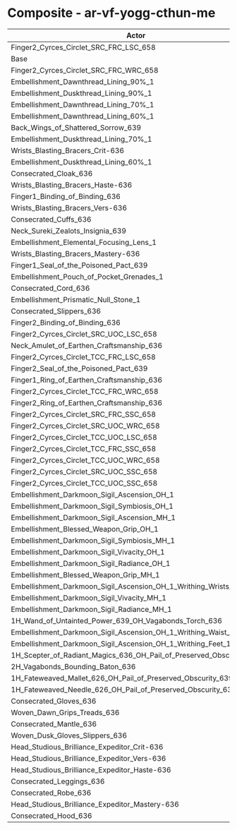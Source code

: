 # Composite - ar-vf-yogg-cthun-me
| Actor | DPS | Increase |
|---|:---:|:---:|
|Finger2_Cyrces_Circlet_SRC_FRC_LSC_658|2455858|1.10%|
|Base|2429256|0.00%|
|Finger2_Cyrces_Circlet_SRC_FRC_WRC_658|2411563|-0.73%|
|Embellishment_Dawnthread_Lining_90%_1|2408864|-0.84%|
|Embellishment_Duskthread_Lining_90%_1|2406186|-0.95%|
|Embellishment_Dawnthread_Lining_70%_1|2403466|-1.06%|
|Embellishment_Dawnthread_Lining_60%_1|2402742|-1.09%|
|Back_Wings_of_Shattered_Sorrow_639|2402629|-1.10%|
|Embellishment_Duskthread_Lining_70%_1|2402187|-1.11%|
|Wrists_Blasting_Bracers_Crit-636|2400840|-1.17%|
|Embellishment_Duskthread_Lining_60%_1|2400624|-1.18%|
|Consecrated_Cloak_636|2400270|-1.19%|
|Wrists_Blasting_Bracers_Haste-636|2399383|-1.23%|
|Finger1_Binding_of_Binding_636|2398557|-1.26%|
|Wrists_Blasting_Bracers_Vers-636|2397369|-1.31%|
|Consecrated_Cuffs_636|2396670|-1.34%|
|Neck_Sureki_Zealots_Insignia_639|2396249|-1.36%|
|Embellishment_Elemental_Focusing_Lens_1|2394537|-1.43%|
|Wrists_Blasting_Bracers_Mastery-636|2393489|-1.47%|
|Finger1_Seal_of_the_Poisoned_Pact_639|2393152|-1.49%|
|Embellishment_Pouch_of_Pocket_Grenades_1|2390617|-1.59%|
|Consecrated_Cord_636|2389055|-1.65%|
|Embellishment_Prismatic_Null_Stone_1|2388994|-1.66%|
|Consecrated_Slippers_636|2387118|-1.73%|
|Finger2_Binding_of_Binding_636|2386086|-1.78%|
|Finger2_Cyrces_Circlet_SRC_UOC_LSC_658|2381856|-1.95%|
|Neck_Amulet_of_Earthen_Craftsmanship_636|2381748|-1.96%|
|Finger2_Cyrces_Circlet_TCC_FRC_LSC_658|2381330|-1.97%|
|Finger2_Seal_of_the_Poisoned_Pact_639|2381262|-1.98%|
|Finger1_Ring_of_Earthen_Craftsmanship_636|2377857|-2.12%|
|Finger2_Cyrces_Circlet_TCC_FRC_WRC_658|2367291|-2.55%|
|Finger2_Ring_of_Earthen_Craftsmanship_636|2366774|-2.57%|
|Finger2_Cyrces_Circlet_SRC_FRC_SSC_658|2359800|-2.86%|
|Finger2_Cyrces_Circlet_SRC_UOC_WRC_658|2349203|-3.30%|
|Finger2_Cyrces_Circlet_TCC_UOC_LSC_658|2328197|-4.16%|
|Finger2_Cyrces_Circlet_TCC_FRC_SSC_658|2319995|-4.50%|
|Finger2_Cyrces_Circlet_TCC_UOC_WRC_658|2316929|-4.62%|
|Finger2_Cyrces_Circlet_SRC_UOC_SSC_658|2310149|-4.90%|
|Finger2_Cyrces_Circlet_TCC_UOC_SSC_658|2279652|-6.16%|
|Embellishment_Darkmoon_Sigil_Ascension_OH_1|2247221|-7.49%|
|Embellishment_Darkmoon_Sigil_Symbiosis_OH_1|2244166|-7.62%|
|Embellishment_Darkmoon_Sigil_Ascension_MH_1|2242319|-7.70%|
|Embellishment_Blessed_Weapon_Grip_OH_1|2239713|-7.80%|
|Embellishment_Darkmoon_Sigil_Symbiosis_MH_1|2238702|-7.84%|
|Embellishment_Darkmoon_Sigil_Vivacity_OH_1|2237277|-7.90%|
|Embellishment_Darkmoon_Sigil_Radiance_OH_1|2236010|-7.95%|
|Embellishment_Blessed_Weapon_Grip_MH_1|2234721|-8.01%|
|Embellishment_Darkmoon_Sigil_Ascension_OH_1_Writhing_Wrists_1|2234600|-8.01%|
|Embellishment_Darkmoon_Sigil_Vivacity_MH_1|2232997|-8.08%|
|Embellishment_Darkmoon_Sigil_Radiance_MH_1|2232033|-8.12%|
|1H_Wand_of_Untainted_Power_639_OH_Vagabonds_Torch_636|2226947|-8.33%|
|Embellishment_Darkmoon_Sigil_Ascension_OH_1_Writhing_Waist_1|2226121|-8.36%|
|Embellishment_Darkmoon_Sigil_Ascension_OH_1_Writhing_Feet_1|2223537|-8.47%|
|1H_Scepter_of_Radiant_Magics_636_OH_Pail_of_Preserved_Obscurity_639|2222510|-8.51%|
|2H_Vagabonds_Bounding_Baton_636|2219162|-8.65%|
|1H_Fateweaved_Mallet_626_OH_Pail_of_Preserved_Obscurity_639|2199539|-9.46%|
|1H_Fateweaved_Needle_626_OH_Pail_of_Preserved_Obscurity_639|2199002|-9.48%|
|Consecrated_Gloves_636|2142976|-11.78%|
|Woven_Dawn_Grips_Treads_636|2137776|-12.00%|
|Consecrated_Mantle_636|2109803|-13.15%|
|Woven_Dusk_Gloves_Slippers_636|2108012|-13.22%|
|Head_Studious_Brilliance_Expeditor_Crit-636|2103079|-13.43%|
|Head_Studious_Brilliance_Expeditor_Vers-636|2098690|-13.61%|
|Head_Studious_Brilliance_Expeditor_Haste-636|2096611|-13.69%|
|Consecrated_Leggings_636|2096225|-13.71%|
|Consecrated_Robe_636|2096067|-13.72%|
|Head_Studious_Brilliance_Expeditor_Mastery-636|2095852|-13.72%|
|Consecrated_Hood_636|2095339|-13.75%|
